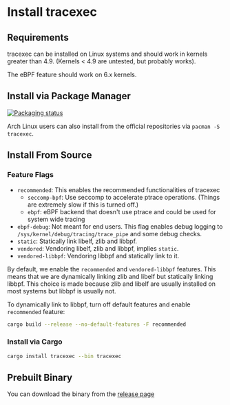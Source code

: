 # Install tracexec

## Requirements

tracexec can be installed on Linux systems and should work in kernels greater than 4.9.
(Kernels < 4.9 are untested, but probably works).

The eBPF feature should work on 6.x kernels.

## Install via Package Manager

[![Packaging status](https://repology.org/badge/vertical-allrepos/tracexec.svg)](https://repology.org/project/tracexec/versions)

Arch Linux users can also install from the official repositories via `pacman -S tracexec`.

## Install From Source

### Feature Flags

- `recommended`: This enables the recommended functionalities of tracexec
    - `seccomp-bpf`: Use seccomp to accelerate ptrace operations. (Things are extremely slow if this is turned off.)
    - `ebpf`: eBPF backend that doesn't use ptrace and could be used for system wide tracing
- `ebpf-debug`: Not meant for end users. This flag enables debug logging to `/sys/kernel/debug/tracing/trace_pipe` and some debug checks.
- `static`: Statically link libelf, zlib and libbpf.
- `vendored`: Vendoring libelf, zlib and libbpf, implies `static`.
- `vendored-libbpf`: Vendoring libbpf and statically link to it.

By default, we enable the `recommended` and `vendored-libbpf` features. This means that we are dynamically linking zlib and libelf but statically linking libbpf. This choice is made because zlib and libelf are usually installed on most systems but libbpf is usually not.

To dynamically link to libbpf, turn off default features and enable `recommended` feature:

```bash
cargo build --release --no-default-features -F recommended
```

### Install via Cargo

```bash
cargo install tracexec --bin tracexec
```

## Prebuilt Binary

You can download the binary from the [release page](https://github.com/kxxt/tracexec/releases)
